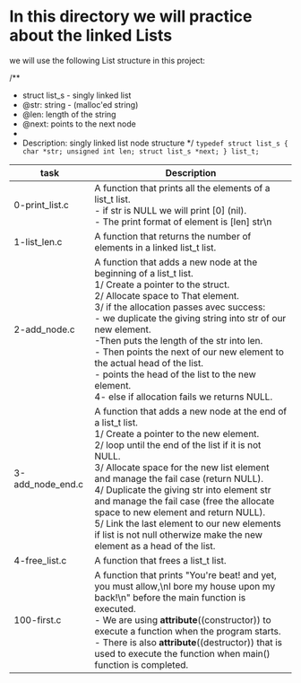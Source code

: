 # In this directory we will practice about the linked Lists

we will use the following List structure in this project:

/**
 * struct list_s - singly linked list
 * @str: string - (malloc'ed string)
 * @len: length of the string
 * @next: points to the next node
 *
 * Description: singly linked list node structure
 */
`typedef struct list_s
{
    char *str;
    unsigned int len;
    struct list_s *next;
} list_t;`

| task	| Description |
| ----- | ----------- |
| 0-print_list.c | A function that prints all the elements of a list_t list.<br/>- if str is NULL we will print [0] (nil).<br/> - The print format of element is [len] str\n  |
| 1-list_len.c | A function that returns the number of elements in a linked list_t list. |
| 2-add_node.c | A function that adds a new node at the beginning of a list_t list.<br/> 1/ Create a pointer to the struct. <br/> 2/ Allocate space to That element.<br/> 3/ if the allocation passes avec success:<br/> - we duplicate the giving string into str of our new element. <br/> -Then puts the length of the str into len. <br/> - Then points the next of our new element to the actual head of the list. <br/>- points the head of the list to the new element.<br/> 4- else if allocation fails we returns NULL. |
| 3-add_node_end.c | A function that adds a new node at the end of a list_t list.<br/> 1/ Create a pointer to the new element.<br/> 2/ loop until the end of the list if it is not NULL.<br/> 3/ Allocate space for the new list element and manage the fail case (return NULL).<br/> 4/ Duplicate the giving str into element str and manage the fail case (free the allocate space to new element and return NULL).<br/> 5/ Link the last element to our new elements if list is not null otherwize make the new element as a head of the list.|
| 4-free_list.c | A function that frees a list_t list.|
| 100-first.c | A function that prints "You're beat! and yet, you must allow,\nI bore my house upon my back!\n" before the main function is executed.<br/> - We are using __attribute__((constructor)) to execute a function when the program starts.<br/> - There is also  __attribute__((destructor)) that is used to execute the function when main() function is completed. |

